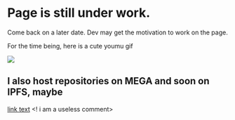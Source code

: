 <!DOCTYPE html>
<html>
<head>
<title>Decoration is Underway</title>
<link rel="stylesheet" href="eyecandy.css">
</head>
<body>

<h1>Page is still under work.</h1>
<p>Come back on a later date. Dev may get the motivation to work on the page.</p>
<p>For the time being, here is a cute youmu gif</p>
<div class="absolute">
  <img src="youmu_but_no_fish.gif">
</div>
<div class="repositories">
  <h2>I also host repositories on MEGA and soon on IPFS, maybe</h2>

<a href="">link text</a>
<! i am a useless comment>
</div>
</body>
</html>
